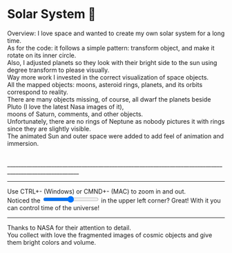 # Solar System 💛

Overview:
I love space and wanted to create my own solar system for a long time.<br>
As for the code: it follows a simple pattern: transform object, and make it rotate on its inner circle.<br>
Also, I adjusted planets so they look with their bright side to the sun using degree transform to please visually.<br>
Way more work I invested in the correct visualization of space objects.<br>
All the mapped objects: moons, asteroid rings, planets, and its orbits correspond to reality.<br>
There are many objects missing, of course, all dwarf the planets beside Pluto (I love the latest Nasa images of it),<br>
moons of Saturn, comments, and other objects.<br>
Unfortunately, there are no rings of Neptune as nobody pictures it with rings since they are slightly visible.<br>
The animated Sun and outer space were added to add feel of animation and immersion.<br>

<br>________________________________________________________________________________________________________<br>
________________________________________________________________________________________________________
Use CTRL+- (Windows) or CMND+- (MAC) to zoom in and out.<br>
Noticed the <input type="range"> in the upper left corner? Great! With it you can control time of the universe!<br>
________________________________________________________________________________________________________

Thanks to NASA for their attention to detail.<br>
You collect with love the fragmented images of cosmic objects and give them bright colors and volume.
